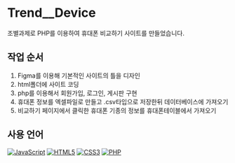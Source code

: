 # Trend__Device

조별과제로 PHP를 이용하여 휴대폰 비교하기 사이트를 만들었습니다.


## 작업 순서
1. Figma를 이용해 기본적인 사이트의 틀을 디자인
2. html폴더에 사이트 코딩
3. php를 이용해서 회원가입, 로그인, 게시판 구현
4. 휴대폰 정보를 엑셀파일로 만들고 .csv타입으로 저장한뒤 데이터베이스에 가져오기
5. 비교하기 페이지에서 클릭한 휴대폰 기종의 정보를 휴대폰테이블에서 가져오기


## 사용 언어
<div>
  <a href="#"><img alt="JavaScript" src="https://img.shields.io/badge/JavaScript-F7DF1E?style=flat&logo=JavaScript&logoColor=white"></a>
  <a href="#"><img alt="HTML5" src="https://img.shields.io/badge/HTML5-E34F26?logo=HTML5&logoColor=white"></a>
  <a href="#"><img alt="CSS3" src="https://img.shields.io/badge/CSS3-1572B6?logo=CSS3&logoColor=white"></a>
  <a href="#"><img alt="PHP" src="https://img.shields.io/badge/PHP-777BB4?logo=PHP&logoColor=white"></a>
</div>
